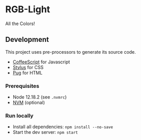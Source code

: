 # RGB-Light

All the Colors!


## Development

This project uses pre-processors to generate its source code.
- [CoffeeScript](https://coffeescript.org/) for Javascript
- [Stylus](https://stylus-lang.com/) for CSS
- [Pug](https://pugjs.org/api/getting-started.html) for HTML

### Prerequisites

- Node 12.18.2 (see `.nvmrc`)
- [NVM](https://github.com/nvm-sh/nvm) (optional)

### Run locally

- Install all dependencies: `npm install --no-save`
- Start the dev server: `npm start`
